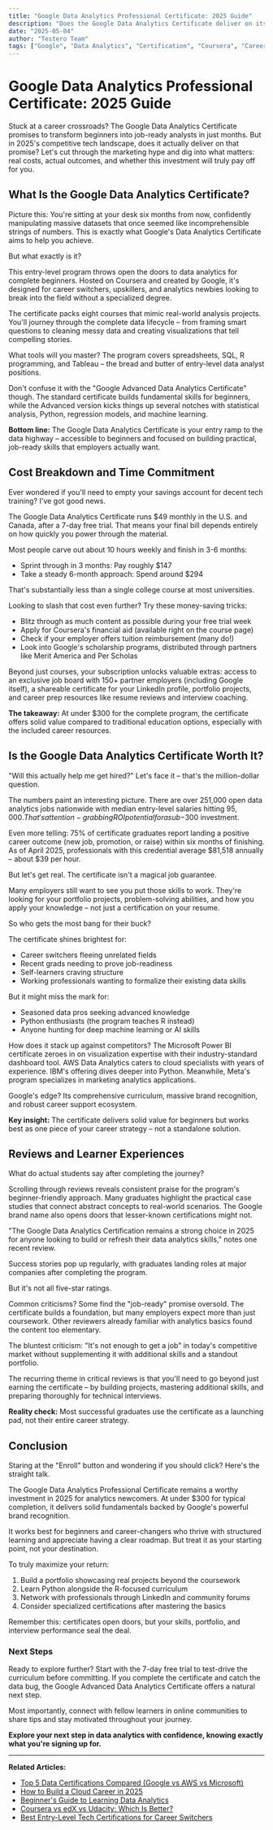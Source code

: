 ```yaml
---
title: "Google Data Analytics Professional Certificate: 2025 Guide"
description: "Does the Google Data Analytics Certificate deliver on its promise in 2025? This guide explores costs, outcomes, and whether it's the right investment for aspiring analysts."
date: "2025-05-04"
author: "Testero Team"
tags: ["Google", "Data Analytics", "Certification", "Coursera", "Career Development"]
---
```


# Google Data Analytics Professional Certificate: 2025 Guide

Stuck at a career crossroads? The Google Data Analytics Certificate promises to transform beginners into job-ready analysts in just months. But in 2025's competitive tech landscape, does it actually deliver on that promise? Let's cut through the marketing hype and dig into what matters: real costs, actual outcomes, and whether this investment will truly pay off for you.

## What Is the Google Data Analytics Certificate?

Picture this: You're sitting at your desk six months from now, confidently manipulating massive datasets that once seemed like incomprehensible strings of numbers. This is exactly what Google's Data Analytics Certificate aims to help you achieve.

But what exactly is it?

This entry-level program throws open the doors to data analytics for complete beginners. Hosted on Coursera and created by Google, it's designed for career switchers, upskillers, and analytics newbies looking to break into the field without a specialized degree.

The certificate packs eight courses that mimic real-world analysis projects. You'll journey through the complete data lifecycle – from framing smart questions to cleaning messy data and creating visualizations that tell compelling stories.

What tools will you master? The program covers spreadsheets, SQL, R programming, and Tableau – the bread and butter of entry-level data analyst positions.

Don't confuse it with the "Google Advanced Data Analytics Certificate" though. The standard certificate builds fundamental skills for beginners, while the Advanced version kicks things up several notches with statistical analysis, Python, regression models, and machine learning.

**Bottom line:** The Google Data Analytics Certificate is your entry ramp to the data highway – accessible to beginners and focused on building practical, job-ready skills that employers actually want.

## Cost Breakdown and Time Commitment

Ever wondered if you'll need to empty your savings account for decent tech training? I've got good news.

The Google Data Analytics Certificate runs $49 monthly in the U.S. and Canada, after a 7-day free trial. That means your final bill depends entirely on how quickly you power through the material.

Most people carve out about 10 hours weekly and finish in 3-6 months:

- Sprint through in 3 months: Pay roughly $147
- Take a steady 6-month approach: Spend around $294

That's substantially less than a single college course at most universities.

Looking to slash that cost even further? Try these money-saving tricks:

- Blitz through as much content as possible during your free trial week
- Apply for Coursera's financial aid (available right on the course page)
- Check if your employer offers tuition reimbursement (many do!)
- Look into Google's scholarship programs, distributed through partners like Merit America and Per Scholas

Beyond just courses, your subscription unlocks valuable extras: access to an exclusive job board with 150+ partner employers (including Google itself), a shareable certificate for your LinkedIn profile, portfolio projects, and career prep resources like resume reviews and interview coaching.

**The takeaway:** At under $300 for the complete program, the certificate offers solid value compared to traditional education options, especially with the included career resources.

## Is the Google Data Analytics Certificate Worth It?

"Will this actually help me get hired?" Let's face it – that's the million-dollar question.

The numbers paint an interesting picture. There are over 251,000 open data analytics jobs nationwide with median entry-level salaries hitting $95,000. That's attention-grabbing ROI potential for a sub-$300 investment.

Even more telling: 75% of certificate graduates report landing a positive career outcome (new job, promotion, or raise) within six months of finishing. As of April 2025, professionals with this credential average $81,518 annually – about $39 per hour.

But let's get real. The certificate isn't a magical job guarantee.

Many employers still want to see you put those skills to work. They're looking for your portfolio projects, problem-solving abilities, and how you apply your knowledge – not just a certification on your resume.

So who gets the most bang for their buck?

The certificate shines brightest for:

- Career switchers fleeing unrelated fields
- Recent grads needing to prove job-readiness
- Self-learners craving structure
- Working professionals wanting to formalize their existing data skills

But it might miss the mark for:

- Seasoned data pros seeking advanced knowledge
- Python enthusiasts (the program teaches R instead)
- Anyone hunting for deep machine learning or AI skills

How does it stack up against competitors? The Microsoft Power BI certificate zeroes in on visualization expertise with their industry-standard dashboard tool. AWS Data Analytics caters to cloud specialists with years of experience. IBM's offering dives deeper into Python. Meanwhile, Meta's program specializes in marketing analytics applications.

Google's edge? Its comprehensive curriculum, massive brand recognition, and robust career support ecosystem.

**Key insight:** The certificate delivers solid value for beginners but works best as one piece of your career strategy – not a standalone solution.

## Reviews and Learner Experiences

What do actual students say after completing the journey?

Scrolling through reviews reveals consistent praise for the program's beginner-friendly approach. Many graduates highlight the practical case studies that connect abstract concepts to real-world scenarios. The Google brand name also opens doors that lesser-known certifications might not.

"The Google Data Analytics Certification remains a strong choice in 2025 for anyone looking to build or refresh their data analytics skills," notes one recent review.

Success stories pop up regularly, with graduates landing roles at major companies after completing the program.

But it's not all five-star ratings.

Common criticisms? Some find the "job-ready" promise oversold. The certificate builds a foundation, but many employers expect more than just coursework. Other reviewers already familiar with analytics basics found the content too elementary.

The bluntest criticism: "It's not enough to get a job" in today's competitive market without supplementing it with additional skills and a standout portfolio.

The recurring theme in critical reviews is that you'll need to go beyond just earning the certificate – by building projects, mastering additional skills, and preparing thoroughly for technical interviews.

**Reality check:** Most successful graduates use the certificate as a launching pad, not their entire career strategy.

## Conclusion

Staring at the "Enroll" button and wondering if you should click? Here's the straight talk.

The Google Data Analytics Professional Certificate remains a worthy investment in 2025 for analytics newcomers. At under $300 for typical completion, it delivers solid fundamentals backed by Google's powerful brand recognition.

It works best for beginners and career-changers who thrive with structured learning and appreciate having a clear roadmap. But treat it as your starting point, not your destination.

To truly maximize your return:

1. Build a portfolio showcasing real projects beyond the coursework
2. Learn Python alongside the R-focused curriculum
3. Network with professionals through LinkedIn and community forums
4. Consider specialized certifications after mastering the basics

Remember this: certificates open doors, but your skills, portfolio, and interview performance seal the deal.

### Next Steps

Ready to explore further? Start with the 7-day free trial to test-drive the curriculum before committing. If you complete the certificate and catch the data bug, the Google Advanced Data Analytics Certificate offers a natural next step.

Most importantly, connect with fellow learners in online communities to share tips and stay motivated throughout your journey.

**Explore your next step in data analytics with confidence, knowing exactly what you're signing up for.**

---

**Related Articles:**

- [Top 5 Data Certifications Compared (Google vs AWS vs Microsoft)](https://claude.ai/chat/81a38186-ac02-4a81-9faa-c922d7e85c02#)
- [How to Build a Cloud Career in 2025](https://claude.ai/chat/81a38186-ac02-4a81-9faa-c922d7e85c02#)
- [Beginner's Guide to Learning Data Analytics](https://claude.ai/chat/81a38186-ac02-4a81-9faa-c922d7e85c02#)
- [Coursera vs edX vs Udacity: Which Is Better?](https://claude.ai/chat/81a38186-ac02-4a81-9faa-c922d7e85c02#)
- [Best Entry-Level Tech Certifications for Career Switchers](https://claude.ai/chat/81a38186-ac02-4a81-9faa-c922d7e85c02#)
